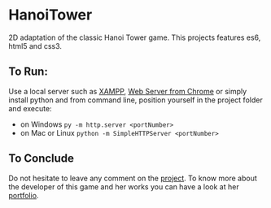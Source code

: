 # HanoiTower

2D adaptation of the classic Hanoi Tower game.
This projects features es6, html5 and css3.

## To Run: ##

Use a local server such as [XAMPP](https://www.apachefriends.org/index.html), [Web Server from Chrome](https://chrome.google.com/webstore/detail/web-server-for-chrome/ofhbbkphhbklhfoeikjpcbhemlocgigb?hl=en) or simply install python and from command line, position yourself in the project folder and execute:

* on Windows `py -m http.server <portNumber>`
* on Mac or Linux `python -m SimpleHTTPServer <portNumber>`

## To Conclude ##
Do not hesitate to leave any comment on the [project](https://github.com/federicomichela/HanoiTower).
To know more about the developer of this game and her works you can have a look at
her [portfolio](http://michelafederico.co.uk/portfolio).
